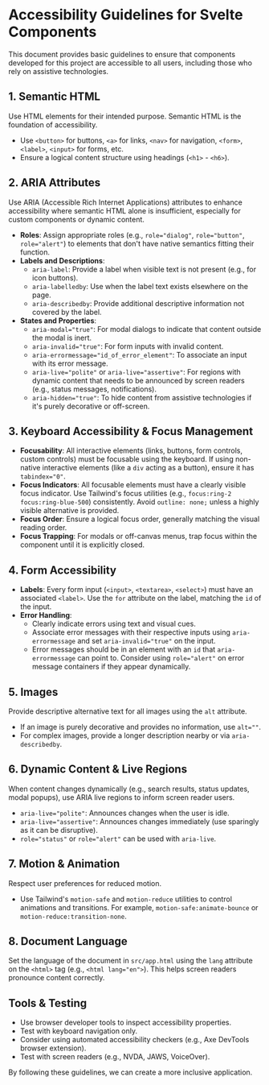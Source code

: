 # Accessibility Guidelines for Svelte Components

This document provides basic guidelines to ensure that components developed for this project are accessible to all users, including those who rely on assistive technologies.

## 1. Semantic HTML
Use HTML elements for their intended purpose. Semantic HTML is the foundation of accessibility.
- Use `<button>` for buttons, `<a>` for links, `<nav>` for navigation, `<form>`, `<label>`, `<input>` for forms, etc.
- Ensure a logical content structure using headings (`<h1>` - `<h6>`).

## 2. ARIA Attributes
Use ARIA (Accessible Rich Internet Applications) attributes to enhance accessibility where semantic HTML alone is insufficient, especially for custom components or dynamic content.

- **Roles**: Assign appropriate roles (e.g., `role="dialog"`, `role="button"`, `role="alert"`) to elements that don't have native semantics fitting their function.
- **Labels and Descriptions**:
    - `aria-label`: Provide a label when visible text is not present (e.g., for icon buttons).
    - `aria-labelledby`: Use when the label text exists elsewhere on the page.
    - `aria-describedby`: Provide additional descriptive information not covered by the label.
- **States and Properties**:
    - `aria-modal="true"`: For modal dialogs to indicate that content outside the modal is inert.
    - `aria-invalid="true"`: For form inputs with invalid content.
    - `aria-errormessage="id_of_error_element"`: To associate an input with its error message.
    - `aria-live="polite"` or `aria-live="assertive"`: For regions with dynamic content that needs to be announced by screen readers (e.g., status messages, notifications).
    - `aria-hidden="true"`: To hide content from assistive technologies if it's purely decorative or off-screen.

## 3. Keyboard Accessibility & Focus Management

- **Focusability**: All interactive elements (links, buttons, form controls, custom controls) must be focusable using the keyboard. If using non-native interactive elements (like a `div` acting as a button), ensure it has `tabindex="0"`.
- **Focus Indicators**: All focusable elements must have a clearly visible focus indicator. Use Tailwind's focus utilities (e.g., `focus:ring-2 focus:ring-blue-500`) consistently. Avoid `outline: none;` unless a highly visible alternative is provided.
- **Focus Order**: Ensure a logical focus order, generally matching the visual reading order.
- **Focus Trapping**: For modals or off-canvas menus, trap focus within the component until it is explicitly closed.

## 4. Form Accessibility

- **Labels**: Every form input (`<input>`, `<textarea>`, `<select>`) must have an associated `<label>`. Use the `for` attribute on the label, matching the `id` of the input.
- **Error Handling**:
    - Clearly indicate errors using text and visual cues.
    - Associate error messages with their respective inputs using `aria-errormessage` and set `aria-invalid="true"` on the input.
    - Error messages should be in an element with an `id` that `aria-errormessage` can point to. Consider using `role="alert"` on error message containers if they appear dynamically.

## 5. Images
Provide descriptive alternative text for all images using the `alt` attribute.
- If an image is purely decorative and provides no information, use `alt=""`.
- For complex images, provide a longer description nearby or via `aria-describedby`.

## 6. Dynamic Content & Live Regions
When content changes dynamically (e.g., search results, status updates, modal popups), use ARIA live regions to inform screen reader users.
- `aria-live="polite"`: Announces changes when the user is idle.
- `aria-live="assertive"`: Announces changes immediately (use sparingly as it can be disruptive).
- `role="status"` or `role="alert"` can be used with `aria-live`.

## 7. Motion & Animation
Respect user preferences for reduced motion.
- Use Tailwind's `motion-safe` and `motion-reduce` utilities to control animations and transitions. For example, `motion-safe:animate-bounce` or `motion-reduce:transition-none`.

## 8. Document Language
Set the language of the document in `src/app.html` using the `lang` attribute on the `<html>` tag (e.g., `<html lang="en">`). This helps screen readers pronounce content correctly.

## Tools & Testing
- Use browser developer tools to inspect accessibility properties.
- Test with keyboard navigation only.
- Consider using automated accessibility checkers (e.g., Axe DevTools browser extension).
- Test with screen readers (e.g., NVDA, JAWS, VoiceOver).

By following these guidelines, we can create a more inclusive application.
